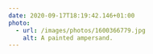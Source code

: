 ```yaml
---
date: 2020-09-17T18:19:42.146+01:00
photo:
  - url: /images/photos/1600366779.jpg
    alt: A painted ampersand.
---
```

